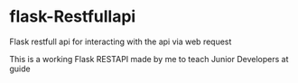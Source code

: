 # flask-Restfullapi
Flask restfull api for interacting with the api via web request

This is a working Flask RESTAPI made by me to teach Junior Developers at guide
